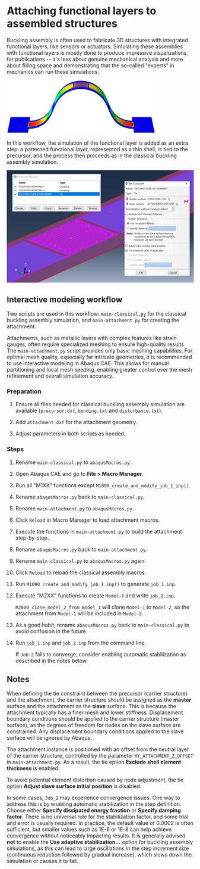 # Attaching functional layers to assembled structures

Buckling assembly is often used to fabricate 3D structures with integrated functional layers, like sensors or actuators. Simulating these assemblies with functional layers is mostly done to produce impressive visualizations for publications -- it's less about genuine mechanical analysis and more about filling space and demonstrating that the so-called "experts" in mechanics can run these simulations.

<img src="./assets/job_2.png" width="400" >

In this workflow, the simulation of the functional layer is added as an extra step: a patterned functional layer, represented as a thin shell, is tied to the precursor, and the process then proceeds as in the classical buckling assembly simulation.

<img src="./assets/tie_constraint.png" width="600" >

## Interactive modeling workflow

Two scripts are used in this workflow: `main-classical.py` for the classical buckling assembly simulation, and `main-attachment.py` for creating the attachment.

Attachments, such as metallic layers with complex features like strain gauges, often require specialized meshing to ensure high-quality results. The `main-attachment.py` script provides only basic meshing capabilities. For optimal mesh quality, especially for intricate geometries, it is recommended to use interactive modeling in Abaqus CAE. This allows for manual partitioning and local mesh seeding, enabling greater control over the mesh refinement and overall simulation accuracy.

### Preparation

1. Ensure all files needed for classical buckling assembly simulation are available (`precursor.dxf`, `bonding.txt` and `disturbance.txt`).

2. Add `attachment.dxf` for the attachment geometry.

3. Adjust parameters in both scripts as needed.

### Steps

1. Rename `main-classical.py` to `abaqusMacros.py`.

2. Open Abaqus CAE and go to **File > Macro Manager**.

3. Run all "M1XX" functions except `M1090_create_and_modify_job_1_inp()`.

4. Rename `abaqusMacros.py` back to `main-classical.py`.

5. Rename `main-attachment.py` to `abaqusMacros.py`.

6. Click `Reload` in Macro Manager to load attachment macros.

7. Execute the functions in `main-attachment.py` to build the attachment step-by-step.

8. Rename `abaqusMacros.py` back to `main-attachment.py`.

9. Rename `main-classical.py` to `abaqusMacros.py` again.

10. Click `Reload` to reload the classical assembly macros.

11. Run `M1090_create_and_modify_job_1_inp()` to generate `job_1.inp`.

12. Execute "M2XX" functions to create `Model-2` and write `job_2.inp`.

    `M2000_clone_model_2_from_model_1` will clone `Model-1` to `Model-2`, so the attachment from `Model-1` will be included in `Model-2`.

13. As a good habit, rename `abaqusMacros.py` back to `main-classical.py` to avoid confusion in the future.

14. Run `job_1.inp` and `job_2.inp` from the command line.

    If `Job-2` fails to converge, consider enabling automatic stabilization as described in the notes below.

## Notes

When defining the tie constraint between the precursor (carrier structure) and the attachment, the carrier structure should be assigned as the **master** surface and the attachment as the **slave** surface. This is because the attachment typically has a finer mesh and lower stiffness. Displacement boundary conditions should be applied to the carrier structure (master surface), as the degrees of freedom for nodes on the slave surface are constrained. Any displacement boundary conditions applied to the slave surface will be ignored by Abaqus.

The attachment instance is positioned with an offset from the neutral layer of the carrier structure, controlled by the parameter `MY_ATTACHMENT_Z_OFFSET` in `main-attachment.py`. As a result, the tie option **Exclude shell element thickness** is enabled.

To avoid potential element distortion caused by node adjustment, the tie option **Adjust slave surface initial position** is disabled.

In some cases, `Job_2` may experience convergence issues. One way to address this is by enabling automatic stabilization in the step definition. Choose either **Specify dissipated energy fraction** or **Specify damping factor**. There is no universal rule for the stabilization factor, and some trial and error is usually required. In practice, the default value of 0.0002 is often sufficient, but smaller values such as 1E-6 or 1E-8 can help achieve convergence without noticeably impacting results. It is generally advised **not** to enable the **Use adaptive stabilization...** option for buckling assembly simulations, as this can lead to large oscillations in the step increment size (continuous reduction followed by gradual increase), which slows down the simulation or causes it to fail.
